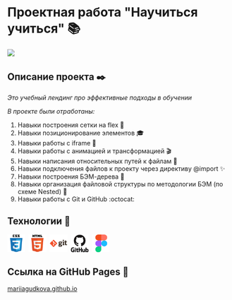 # **Проектная работа "Научиться учиться"** :books:


<img src="https://media.giphy.com/media/KCqO4k31TnkC2pT5LY/giphy-downsized-large.gif">

## **Описание проекта** ✒️

*Это учебный лендинг про эффективные подходы в обучении*

*В проекте были отработаны:*

1. Навыки построения сетки на flex :triangular_ruler:
2. Навыки позиционирование элементов :mortar_board:
3. Навыки работы с iframe :scroll: 
4. Навыки работы с анимацией и трансформацией :clapper:
5. Навыки написания относительных путей к файлам :truck:
6. Навыки подключения файлов к проекту через директиву @import :sparkles:
7. Навыки построения БЭМ-дерева :palm_tree:
8. Навыки организация файловой структуры по методологии БЭМ (по схеме Nested) :baby_chick:
9. Навыки работы с Git и GitHub :octocat:


## **Технологии** :rocket:
<img src="https://raw.githubusercontent.com/devicons/devicon/master/icons/css3/css3-original-wordmark.svg" width="40" height="40">&nbsp;
<img src="https://raw.githubusercontent.com/devicons/devicon/master/icons/html5/html5-original-wordmark.svg" width="40" height="40">&nbsp;
<img src="https://raw.githubusercontent.com/devicons/devicon/master/icons/git/git-original-wordmark.svg" width="40" height="40">&nbsp;
<img src="https://raw.githubusercontent.com/devicons/devicon/master/icons/github/github-original-wordmark.svg" width="40" height="40">&nbsp;
<img src="https://raw.githubusercontent.com/devicons/devicon/master/icons/figma/figma-original.svg" width="40" height="40">&nbsp;


## **Cсылкa на GitHub Pages** 👼
<a href="https://mariiagudkova.github.io/how-to-learn" target="_blank">mariiagudkova.github.io</a>

<img src="https://komarev.com/ghpvc/?username=your-github-username&style=flat-square&color=DC143C" alt=""/>


